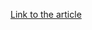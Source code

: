 [Link to the article](https://www.welivesecurity.com/2014/12/16/torrentlocker-racketeering-ransomware-disassembled-by-eset-experts/)
